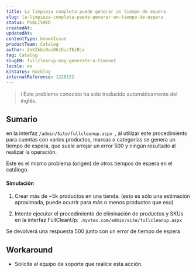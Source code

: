 ```yaml
---
title: La limpieza completa puede generar un tiempo de espera
slug: la-limpieza-completa-puede-generar-un-tiempo-de-espera
status: PUBLISHED
createdAt: 
updatedAt: 
contentType: knownIssue
productTeam: Catalog
author: 2mXZkbi0oi061KicTExNjo
tag: Catalog
slugEN: fullcleanup-may-generate-a-timeout
locale: es
kiStatus: Backlog
internalReference: 1228132
---
```


>ℹ️ Este problema conocido ha sido traducido automáticamente del inglés.

## Sumario


en la interfaz `/admin/Site/fullcleanup.aspx `, al utilizar este procedimiento para cuentas con varios productos, marcas o categorías se genera un tiempo de espera, que suele arrojar un error 500 y ningún resultado al realizar la operación.

Este es el mismo problema (origen) de otros tiempos de espera en el catálogo.


#### Simulación


1) Crear más de ~5k productos en una tienda. (esto es sólo una estimación aproximada, puede ocurrir para más o menos productos que eso)

2) Intente ejecutar el procedimiento de eliminación de productos y SKUs en la interfaz FullCleanUp: `.myvtex.com/admin/site/fullcleanup.aspx`

Se devolverá una respuesta 500 junto con un error de tiempo de espera

## Workaround


- Solicite al equipo de soporte que realice esta acción.



